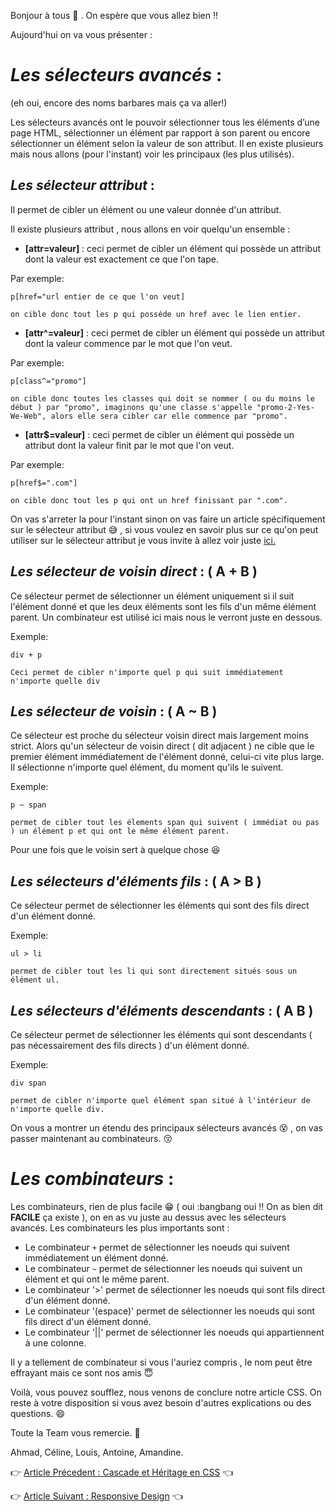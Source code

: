 Bonjour à tous  :wave: .
On espère que vous allez bien :bangbang:

Aujourd'hui on va vous présenter :

# **_Les sélecteurs avancés_** :

(eh oui, encore des noms barbares mais ça va aller!)

Les sélecteurs avancés ont le pouvoir sélectionner tous les éléments d’une page HTML, 
sélectionner un élément par rapport à son parent ou encore sélectionner un élément selon la valeur de son attribut.
Il en existe plusieurs mais nous allons (pour l'instant) voir les principaux (les plus utilisés).

## **_Les sélecteur attribut_** :

Il permet de cibler un élément ou une valeur donnée d'un attribut.

Il existe plusieurs attribut , nous allons en voir quelqu'un ensemble :

* **[attr=valeur]** : ceci permet de cibler un élément qui possède un attribut dont la valeur est exactement ce que l'on tape.

Par exemple:
```
p[href="url entier de ce que l'on veut]

on cible donc tout les p qui posséde un href avec le lien entier.
```
* **[attr^=valeur]** : ceci permet de cibler un élément qui possède un attribut dont la valeur commence par le mot que l'on veut.

Par exemple:
```
p[class^="promo"]

on cible donc toutes les classes qui doit se nommer ( ou du moins le début ) par "promo", imaginons qu'une classe s'appelle "promo-2-Yes-We-Web", alors elle sera cibler car elle commence par "promo".
```
* **[attr$=valeur]** : ceci permet de cibler un élément qui possède un attribut dont la valeur finit par le mot que l'on veut.

Par exemple:
```
p[href$=".com"]

on cible donc tout les p qui ont un href finissant par ".com".
```

On vas s'arreter la pour l'instant sinon on vas faire un article spécifiquement sur le sélecteur attribut :sweat_smile: , si vous voulez en savoir plus sur ce qu'on peut utiliser sur le sélecteur attribut je vous invite à allez voir juste [ici.](https://developer.mozilla.org/fr/docs/Web/CSS/S%C3%A9lecteurs_d_attribut)

## **_Les sélecteur de voisin direct_** :     ( A + B ) 

Ce sélecteur permet de sélectionner un élément uniquement si il suit l'élément donné et que les deux éléments sont les fils d'un même élément parent. Un combinateur est utilisé ici mais nous le verront juste en dessous.

Exemple:
```
div + p

Ceci permet de cibler n'importe quel p qui suit immédiatement n'importe quelle div
```

## **_Les sélecteur de voisin_** :     ( A ~ B )

Ce sélecteur est proche du sélecteur voisin direct mais largement moins strict. Alors qu'un sélecteur de voisin direct ( dit adjacent ) ne cible que le premier élément immédiatement de l'élément donné, celui-ci vite plus large. Il sélectionne n'importe quel élément, du moment qu'ils le suivent.

Exemple:
```
p ~ span

permet de cibler tout les élements span qui suivent ( immédiat ou pas ) un élément p et qui ont le même élément parent.
``` 

Pour une fois que le voisin sert à quelque chose :laughing:

## **_Les sélecteurs d'éléments fils_** :     ( A > B )

Ce sélecteur permet de sélectionner les éléments qui sont des fils direct d'un élément donné.

Exemple:
```
ul > li

permet de cibler tout les li qui sont directement situés sous un élément ul.
```

## **_Les sélecteurs d'éléments descendants_** :     ( A B )

Ce sélecteur permet de sélectionner les éléments qui sont descendants ( pas nécessairement des fils directs ) d'un élément donné.

Exemple:
```
div span

permet de cibler n'importe quel élément span situé à l'intérieur de n'importe quelle div.
```

On vous a montrer un étendu des principaux sélecteurs avancés :dizzy_face: ,
on vas passer maintenant au combinateurs. :kissing_closed_eyes:

# **_Les combinateurs_** :

Les combinateurs, rien de plus facile :grin: ( oui :bangbang oui :bangbang: On as bien dit **FACILE** ça existe ), on en as vu juste au dessus avec les sélecteurs avancés.
Les combinateurs les plus importants sont :

* Le combinateur `+` permet de sélectionner les noeuds qui suivent immédiatement un élément donné.
* Le combinateur `~` permet de sélectionner les noeuds qui suivent un élément et qui ont le même parent.
* Le combinateur '>' permet de sélectionner les noeuds qui sont fils direct d'un élément donné.
* Le combinateur '(espace)' permet de sélectionner les noeuds qui sont fils direct d'un élément donné.
* Le combinateur '||' permet de sélectionner les noeuds qui appartiennent à une colonne.

Il y a tellement de combinateur si vous l'auriez compris , le nom peut être effrayant mais ce sont nos amis :innocent:

Voilà, vous pouvez soufflez, nous venons de conclure notre article CSS.
On reste à votre disposition si vous avez besoin d'autres explications ou des questions. :smile:


Toute la Team vous remercie. :wave:

Ahmad, Céline, Louis, Antoine, Amandine.


:point_right: [Article Précedent : Cascade et Héritage en CSS](article_héritage-cascade.md) :point_left:

:point_right: [Article Suivant : Responsive Design](article_responsive.md) :point_left:
